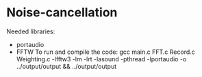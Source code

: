 Noise-cancellation
===================

Needed libraries: 
 - portaudio
 - FFTW 
To run and compile the code:
gcc main.c FFT.c Record.c Weighting.c -lfftw3 -lm -lrt -lasound -pthread -lportaudio -o ../output/output && ../output/output